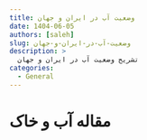 ```yaml
---
title: وضعیت آب در ایران و جهان
date: 1404-06-05
authors: [saleh]
slug: وضعیت-آب-در-ایران-و-جهان
description: >
  تشریح وضعیت آب در ایران و جهان
categories:
  - General
---
```


# مقاله آب و خاک